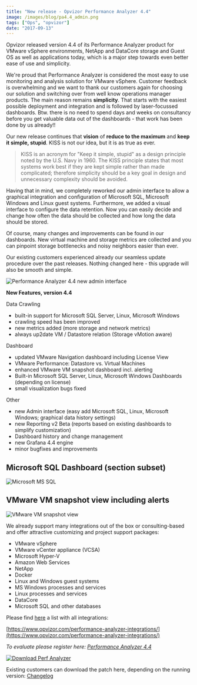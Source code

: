 ```yaml
---
title: "New release - Opvizor Performance Analyzer 4.4"
image: /images/blog/pa4.4_admin.png
tags: ["Ops", "opvizor"]
date: "2017-09-13"
---
```


Opvizor released version 4.4 of its Performance Analyzer product for VMware vSphere environments, NetApp and DataCore storage and Guest OS as well as applications today, which is a major step towards even better ease of use and simplicity. 

We're proud that Performance Analyzer is considered the most easy to use monitoring and analysis solution for VMware vSphere. Customer feedback is overwhelming and we want to thank our customers again for choosing our solution and switching over from well know operations manager products. The main reason remains **simplicity**. That starts with the easiest possible deployment and integration and is followed by laser-focussed dashboards. Btw. there is no need to spend days and weeks on consultancy before you get valuable data out of the dashboards - that work has been done by us already!!

Our new release continues that **vision** of **reduce to the maximum** and **keep it simple, stupid**. KISS is not our idea, but it is as true as ever.

> KISS is an acronym for "Keep it simple, stupid" as a design principle noted by the U.S. Navy in 1960. The KISS principle states that most systems work best if they are kept simple rather than made complicated; therefore simplicity should be a key goal in design and unnecessary complexity should be avoided.

Having that in mind, we completely reworked our admin interface to allow a graphical integration and configuration of Microsoft SQL, Microsoft Windows and Linux guest systems. Furthermore, we added a visual interface to configure the data retention. Now you can easily decide and change how often the data should be collected and how long the data should be stored.

Of course, many changes and improvements can be found in our dashboards. New virtual machine and storage metrics are collected and you can pinpoint storage bottlenecks and noisy neighbors easier than ever.

Our existing customers experienced already our seamless update procedure over the past releases. Nothing changed here - this upgrade will also be smooth and simple.

![Performance Analyzer 4.4 new admin interface](/images/blog/pa4.4_admin.png)

**New Features, version 4.4**

Data Crawling

- built-in support for Microsoft SQL Server, Linux, Microsoft Windows
- crawling speed has been improved
- new metrics added (more storage and network metrics)
- always up2date VM / Datastore relation (Storage vMotion aware)

Dashboard

- updated VMware Navigation dashboard including License View
- VMware Performance: Datastore vs. Virtual Machines
- enhanced VMware VM snapshot dashboard incl. alerting
- Built-in Microsoft SQL Server, Linux, Microsoft Windows Dashboards (depending on license)
- small visualization bugs fixed

Other

- new Admin interface (easy add Microsoft SQL, Linux, Microsoft Windows; graphical data history settings)
- new Reporting v2 Beta (reports based on existing dashboards to simplify customization)
- Dashboard history and change management
- new Grafana 4.4 engine
- minor bugfixes and improvements

## Microsoft SQL Dashboard (section subset)

![Microsoft MS SQL](/images/blog/mssql4.4.png)

## VMware VM snapshot view including alerts

![VMware VM snapshot view](/images/blog/pa4.4_snapshots.png)

We already support many integrations out of the box or consulting-based and offer attractive customizing and project support packages:

- VMware vSphere
- VMware vCenter appliance (VCSA)
- Microsoft Hyper-V
- Amazon Web Services
- NetApp
- Docker
- Linux and Windows guest systems
- MS Windows processes and services
- Linux processes and services
- DataCore
- Microsoft SQL and other databases

Please find [here](https://www.opvizor.com/performance-analyzer-integrations/) a list with all integrations:

[https://www.opvizor.com/performance-analyzer-integrations/](https://www.opvizor.com/performance-analyzer-integrations/)

_To evaluate please register here: [](http://try.opvizor.com/perfanalyzer/)[Performance Analyzer 4.4](http://try.opvizor.com/perfanalyzer)_

[![Download Perf Analyzer](/images/blog/button_download-performance-analyzer.png)](http://try.opvizor.com/perfanalyzer)

Existing customers can download the patch here, depending on the running version: [Changelog](https://opvizor.atlassian.net/wiki/spaces/OPVPA/pages/82057456/Change+Log+Patch)
